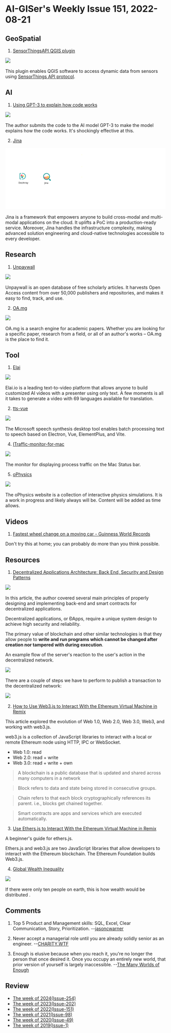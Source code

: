 # AI-GISer's Weekly Issue 151, 2022-08-21

## GeoSpatial

1. [SensorThingsAPI QGIS plugin](https://github.com/AirBreak-UIA/SensorThingsAPI_QGIS-plugin)

![](https://user-images.githubusercontent.com/110025591/181605921-3ef9ed37-4948-4fc0-b659-dd290c7691c9.png)

This plugin enables QGIS software to access dynamic data from sensors using [SensorThings API protocol](https://www.ogc.org/standards/sensorthings).

## AI

1. [Using GPT-3 to explain how code works](https://simonwillison.net/2022/Jul/9/gpt-3-explain-code/)

![](https://cdn.beekka.com/blogimg/asset/202207/bg2022070917.webp)

The author submits the code to the AI model GPT-3 to make the model explains how the code works. It's shockingly effective at this.

2. [Jina](https://github.com/jina-ai/jina)

![](https://github.com/jina-ai/jina/raw/master/.github/readme/core-tree-graph.svg?raw=true)

Jina is a framework that empowers anyone to build cross-modal and multi-modal applications on the cloud. It uplifts a PoC into a production-ready service. Moreover, Jina handles the infrastructure complexity, making advanced solution engineering and cloud-native technologies accessible to every developer.

## Research

1. [Unpaywall](https://unpaywall.org/)

![](https://cdn.beekka.com/blogimg/asset/202205/bg2022050706.webp)

Unpaywall is an open database of free scholarly articles. It harvests Open Access content from over 50,000 publishers and repositories, and makes it easy to find, track, and use.

2. [OA.mg](https://oa.mg/)

![](https://cdn.beekka.com/blogimg/asset/202205/bg2022050705.webp)

OA.mg is a search engine for academic papers. Whether you are looking for a specific paper, research from a field, or all of an author's works – OA.mg is the place to find it.

## Tool

1. [Elai](https://elai.io/)

![](https://tva1.sinaimg.cn/large/e6c9d24ely1h5b9kt5syzj21sc0tcdje.jpg)

Elai.io is a leading text-to-video platform that allows anyone to build customized AI videos with a presenter using only text. A few moments is all it takes to generate a video with 69 languages available for translation.

2. [tts-vue](https://github.com/LokerL/tts-vue)

![](https://tva1.sinaimg.cn/large/e6c9d24ely1h5b9kt08dbj20p00goq57.jpg)

The Microsoft speech synthesis desktop tool enables batch processing text to speech based on Electron, Vue, ElementPlus, and Vite.

4. [ITraffic-monitor-for-mac](https://github.com/foamzou/ITraffic-monitor-for-mac)

![](https://github.com/foamzou/ITraffic-monitor-for-mac/raw/main/snapshot.png)

The monitor for displaying process traffic on the Mac Status bar.

5. [oPhysics](https://ophysics.com/index.html)

![](https://cdn.beekka.com/blogimg/asset/202208/bg2022081815.webp)

The oPhysics website is a collection of interactive physics simulations. It is a work in progress and likely always will be. Content will be added as time allows.

## Videos

1. [Fastest wheel change on a moving car - Guinness World Records](https://www.youtube.com/watch?v=cAd_PZOSB2k)

Don't try this at home; you can probably do more than you think possible.

## Resources

1. [Decentralized Applications Architecture: Back End, Security and Design Patterns](https://www.freecodecamp.org/news/how-to-design-a-secure-backend-for-your-decentralized-application-9541b5d8bddb/)

![](https://cdn-media-1.freecodecamp.org/images/1*sd62aH6GGS1RoCR9t4QNyQ.png)

In this article, the author covered several main principles of properly designing and implementing back-end and smart contracts for decentralized applications.

Decentralized applications, or ÐApps, require a unique system design to achieve high security and reliability.

The primary value of blockchain and other similar technologies is that they allow people to **write and run programs which cannot be changed after creation nor tampered with during execution**.

An example flow of the server's reaction to the user's action in the decentralized network.

![](https://cdn-media-1.freecodecamp.org/images/86mjnQ0gwUrAbrBL4t8LFCXbC4HyckEsmFYQ)

There are a couple of steps we have to perform to publish a transaction to the decentralized network:

![](https://cdn-media-1.freecodecamp.org/images/ZFZYOVlaW-CDPFpzwutxZTCVdeM4ifLqpsK8)

2. [How to Use Web3.js to Interact With the Ethereum Virtual Machine in Remix](https://betterprogramming.pub/how-to-use-web3-js-to-interact-with-the-ethereum-virtual-machine-in-remix-f4923b18e707)

This article explored the evolution of Web 1.0, Web 2.0, Web 3.0, Web3, and working with web3.js.

web3.js is a collection of JavaScript libraries to interact with a local or remote Ethereum node using HTTP, IPC or WebSocket.

- Web 1.0: read
- Web 2.0: read + write
- Web 3.0: read + write + own

> A blockchain is a public database that is updated and shared across many computers in a network

> Block refers to data and state being stored in consecutive groups.

> Chain refers to that each block cryptographically references its parent. i.e., blocks get chained together.

> Smart contracts are apps and services which are executed automatically.

3. [Use Ethers.js to Interact With the Ethereum Virtual Machine in Remix](https://betterprogramming.pub/use-ethers-js-to-interact-with-the-ethereum-virtual-machine-in-remix-a0559fe5a0f1)

A beginner's guide for ethers.js.

Ethers.js and web3.js are two JavaScript libraries that allow developers to interact with the Ethereum blockchain. The Ethereum Foundation builds Web3.js.

4. [Global Wealth Inequality](https://www.reddit.com/r/dataisbeautiful/comments/wp8gf7/oc_if_there_were_only_10_people_on_earth_this_is/)

![](https://preview.redd.it/2vkg55fuhxh91.jpg?width=640&crop=smart&auto=webp&s=8e822b53b540e5bd6bc05956fa18d81a97544600)

If there were only ten people on earth, this is how wealth would be distributed
.

## Comments

1. Top 5 Product and Management skills: SQL, Excel, Clear Communication, Story, Prioritization.
   --[jasoncwarner](https://www.craigkerstiens.com/2021/04/27/top-5-product-and-management-skills-sql-excel-clear-communication-story-prioritization/)

2. Never accept a managerial role until you are already solidly senior as an engineer.
   --[CHARITY.WTF](https://charity.wtf/2022/03/24/twin-anxieties-of-the-engineer-manager-pendulum/)

3. Enough is elusive because when you reach it, you're no longer the person that once desired it. Once you occupy an entirely new world, that prior version of yourself is largely inaccessible.
   --[The Many Worlds of Enough](https://moretothat.com/the-many-worlds-of-enough/)

## Review

- [The week of 2024(Issue-254)](../2024/issue-254.md)
- [The week of 2023(Issue-202)](../2023/issue-202.md)
- [The week of 2022(Issue-151)](../2022/issue-151.md)
- [The week of 2021(Issue-98)](../2021/issue-98.md)
- [The week of 2020(Issue-49)](../2020/issue-49.md)
- [The week of 2019(Issue-1)](../2019/issue-1.md)
